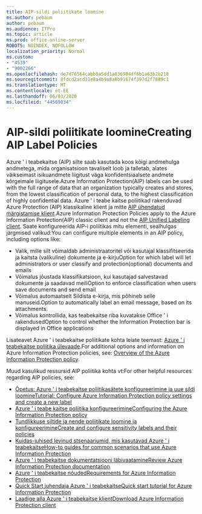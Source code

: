 ```yaml
---
title: AIP-sildi poliitikate loomine
ms.author: pebaum
author: pebaum
ms.audience: ITPro
ms.topic: article
ms.prod: office-online-server
ROBOTS: NOINDEX, NOFOLLOW
localization_priority: Normal
ms.custom:
- "4539"
- "9002266"
ms.openlocfilehash: de7d76564cabb0a5dd1a836984df6b1a63b2b218
ms.sourcegitcommit: 8fdcd2acd31e8a4b9a8a0b91674f397d2f7889c1
ms.translationtype: MT
ms.contentlocale: et-EE
ms.lasthandoff: 06/03/2020
ms.locfileid: "44569034"
---
```

# <a name="creating-aip-label-policies"></a><span data-ttu-id="a14a2-102">AIP-sildi poliitikate loomine</span><span class="sxs-lookup"><span data-stu-id="a14a2-102">Creating AIP Label Policies</span></span>

<span data-ttu-id="a14a2-103">Azure ' i teabekaitse (AIP) silte saab kasutada koos kõigi andmehulga andmetega, mida organisatsioon tavaliselt loob ja talletab, alates väikseimast isikuandmete liigitust väga konfidentsiaalsete andmete kõrgeimale liigitusele.</span><span class="sxs-lookup"><span data-stu-id="a14a2-103">Azure Information Protection(AIP) labels can be used with the full range of data that an organization typically creates and stores, from the lowest classification of personal data, to the highest classification of highly confidential data.</span></span> <span data-ttu-id="a14a2-104">Azure ' i teabe kaitse poliitikad rakenduvad Azure Protection (AIP) klassikaline klient ja mitte [AIP ühendatud märgistamise klient](https://docs.microsoft.com/azure/information-protection/rms-client/unifiedlabelingclient-version-release-history).</span><span class="sxs-lookup"><span data-stu-id="a14a2-104">Azure Information Protection Policies apply to the Azure Information Protection(AIP) classic client and not the  [AIP Unified Labeling client](https://docs.microsoft.com/azure/information-protection/rms-client/unifiedlabelingclient-version-release-history).</span></span> <span data-ttu-id="a14a2-105">Saate konfigureerida AIP-i poliitikas mitu elementi, sealhulgas järgmised valikud:</span><span class="sxs-lookup"><span data-stu-id="a14a2-105">You can configure multiple elements in an AIP policy, including options like:</span></span>

- <span data-ttu-id="a14a2-106">Valik, mille silt võimaldab administraatoritel või kasutajal klassifitseerida ja kaitsta (valikuline) dokumente ja e-kirju</span><span class="sxs-lookup"><span data-stu-id="a14a2-106">Option for which label will let administrators or user classify and protection(optional) documents and emails</span></span>
- <span data-ttu-id="a14a2-107">Võimalus jõustada klassifikatsioon, kui kasutajad salvestavad dokumente ja saadavad meili</span><span class="sxs-lookup"><span data-stu-id="a14a2-107">Option to enforce classification when users save documents and send email</span></span>
- <span data-ttu-id="a14a2-108">Võimalus automaatselt Sildista e-kirja, mis põhineb selle manuseid.</span><span class="sxs-lookup"><span data-stu-id="a14a2-108">Option to automatically label an email message, based on its attachments.</span></span>
- <span data-ttu-id="a14a2-109">Võimalus kontrollida, kas teabekaitse riba kuvatakse Office ' i rakendused</span><span class="sxs-lookup"><span data-stu-id="a14a2-109">Option to control whether the Information Protection bar is displayed in Office applications</span></span>

<span data-ttu-id="a14a2-110">Lisateavet Azure ' i teabekaitse poliitikate kohta leiate teemast: [Azure ' i teabekaitse poliitika ülevaade](https://docs.microsoft.com/azure/information-protection/overview-policy).</span><span class="sxs-lookup"><span data-stu-id="a14a2-110">For additional options and information on Azure Information Protection policies, see: [Overview of the Azure Information Protection policy](https://docs.microsoft.com/azure/information-protection/overview-policy).</span></span>  

<span data-ttu-id="a14a2-111">Muud kasulikud ressursid AIP poliitika kohta vt:</span><span class="sxs-lookup"><span data-stu-id="a14a2-111">For other helpful resources regarding AIP policies, see:</span></span>

- [<span data-ttu-id="a14a2-112">Õpetus: Azure ' i teabekaitse poliitikasätete konfigureerimine ja uue sildi loomine</span><span class="sxs-lookup"><span data-stu-id="a14a2-112">Tutorial: Configure Azure Information Protection policy settings and create a new label</span></span>](https://docs.microsoft.com/azure/information-protection/infoprotect-quick-start-tutorial)  
- [<span data-ttu-id="a14a2-113">Azure ' i teabe kaitse poliitika konfigureerimine</span><span class="sxs-lookup"><span data-stu-id="a14a2-113">Configuring the Azure Information Protection policy</span></span>](https://docs.microsoft.com/azure/information-protection/configure-policy)  
- [<span data-ttu-id="a14a2-114">Tundlikkuse siltide ja nende poliitikate loomine ja konfigureerimine</span><span class="sxs-lookup"><span data-stu-id="a14a2-114">Create and configure sensitivity labels and their policies</span></span>](https://docs.microsoft.com/microsoft-365/compliance/create-sensitivity-labels)  
- [<span data-ttu-id="a14a2-115">Kuidas-juhised levinud stsenaariumid, mis kasutavad Azure ' i teabekaitse</span><span class="sxs-lookup"><span data-stu-id="a14a2-115">How-to guides for common scenarios that use Azure Information Protection</span></span>](https://docs.microsoft.com/azure/information-protection/how-to-guides)  
- [<span data-ttu-id="a14a2-116">Azure ' i teabekaitse dokumentatsiooni läbivaatamine</span><span class="sxs-lookup"><span data-stu-id="a14a2-116">Review Azure Information Protection documentation</span></span>](https://docs.microsoft.com/azure/information-protection/what-is-information-protection)  
- [<span data-ttu-id="a14a2-117">Azure ' i teabekaitse nõuded</span><span class="sxs-lookup"><span data-stu-id="a14a2-117">Requirements for Azure Information Protection</span></span>](https://docs.microsoft.com/azure/information-protection/get-started/requirements)  
- [<span data-ttu-id="a14a2-118">Quick Start juhendaja Azure ' i teabekaitse</span><span class="sxs-lookup"><span data-stu-id="a14a2-118">Quick start tutorial for Azure Information Protection</span></span>](https://docs.microsoft.com/azure/information-protection/get-started/infoprotect-quick-start-tutorial)  
- [<span data-ttu-id="a14a2-119">Laadige alla Azure ' i teabekaitse klient</span><span class="sxs-lookup"><span data-stu-id="a14a2-119">Download Azure Information Protection client</span></span>](https://www.microsoft.com/download/details.aspx?id=53018)
